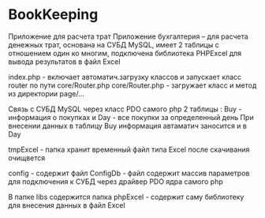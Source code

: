 # BookKeeping
Приложение для расчета трат Приложение бухгалтерия – для расчета денежных трат, основана на СУБД MySQL, имеет 2 таблицы с отношением один ко многим, подключена библиотека PHPExcel для вывода результатов в файл Excel

index.php - включает автоматич.загрузку классов и запускает класс router по пути core/Router.php
core/Router.php - загружает класс и метод из директории page/...

Связь с СУБД MySQL через класс PDO самого php
2 таблицы : Buy - информация о покупках и Day - все покупки за определенный день
При внесении данных в таблицу Buy информация автаматич заносится и в Day 

tmpExcel - папка хранит временный файл типа Excel после скачивания очищвется

config - содержит файл ConfigDb - файл содержит массив параметров для подключения к СУБД
через драйвер PDO ядра самого php

В папке libs содержится папка phpExcel - содержит саму библиотеку 
для внесения данных в файл Excel